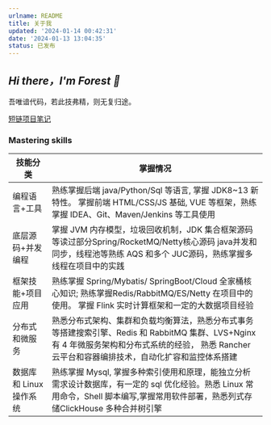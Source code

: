 ```yaml
---
urlname: README
title: 关于我
updated: '2024-01-14 00:42:31'
date: '2024-01-13 13:04:35'
status: 已发布
---
```

## _Hi there，I'm Forest 👋_
吾唯谙代码，若此技弗精，则无复归途。

[短链项目笔记](https://resonance.fun/后端/短链项目/short-link-project)


### Mastering skills

| 技能分类            | 掌握情况                                                                                                                  |
| --------------- | --------------------------------------------------------------------------------------------------------------------- |
| 编程语言+工具         | 熟练掌握后端 java/Python/Sql 等语言, 掌握 JDK8~13 新特性。 掌握前端 HTML/CSS/JS 基础, VUE 等框架，熟练掌握 IDEA、Git、Maven/Jenkins 等工具使用            |
| 底层源码+并发编程       | 掌握 JVM 内存模型，垃圾回收机制，JDK 集合框架源码等读过部分Spring/RocketMQ/Netty核心源码 java并发和同步，线程池等熟练 AQS 和多个 JUC源码，熟练掌握多线程在项目中的实践             |
| 框架技能+项目应用       | 熟练掌握 Spring/Mybatis/ SpringBoot/Cloud 全家桶核心知识; 熟练掌握Redis/RabbitMQ/ES/Netty 在项目中的使用。 掌握 Flink 实时计算框架和一定的大数据项目经验        |
| 分布式和微服务         | 熟悉分布式架构、集群和负载均衡算法，熟悉分布式事务等搭建搜索引擎、Redis 和 RabbitMQ 集群、LVS+Nginx有 4 年微服务架构和分布式系统的经验， 熟悉 Rancher 云平台和容器编排技术，自动化扩容和监控体系搭建 |
| 数据库和 Linux 操作系统 | 熟练掌握 Mysql, 掌握多种索引使用和原理，能独立分析需求设计数据库，有一定的 sql 优化经验。熟悉 Linux 常用命令，Shell 脚本编写,掌握常用软件部署，熟悉列式存储ClickHouse 多种合并树引擎         |


